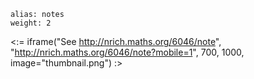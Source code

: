 ````
alias: notes
weight: 2
````

<:= iframe("See http://nrich.maths.org/6046/note", "http://nrich.maths.org/6046/note?mobile=1", 700, 1000, image="thumbnail.png") :>